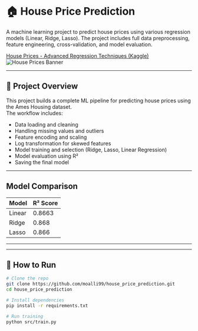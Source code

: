 # 🏠 House Price Prediction
A machine learning project to predict house prices using various regression models (Linear, Ridge, Lasso). The project includes full data preprocessing, feature engineering, cross-validation, and model evaluation.

[House Prices - Advanced Regression Techniques (Kaggle)](https://www.kaggle.com/c/house-prices-advanced-regression-techniques/data)
![House Prices Banner](https://storage.googleapis.com/kaggle-media/competitions/House%20Prices/kaggle_5407_media_housesbanner.png)


---

## 📌 Project Overview

This project builds a complete ML pipeline for predicting house prices using the Ames Housing dataset.  
The workflow includes:

- Data loading and cleaning
- Handling missing values and outliers
- Feature encoding and scaling
- Log transformation for skewed features
- Model training and selection (Ridge, Lasso, Linear Regression)
- Model evaluation using R²
- Saving the final model 

---

## Model Comparison

| Model           | R² Score |
|----------------|----------|
| Linear         | 0.8663    | 
| Ridge          | 0.868     | 
| Lasso          | 0.866     | 

---

---

## 🚀 How to Run

```bash
# Clone the repo
git clone https://github.com/moalli99/house_price_prediction.git
cd house_price_prediction

# Install dependencies
pip install -r requirements.txt

# Run training
python src/train.py
